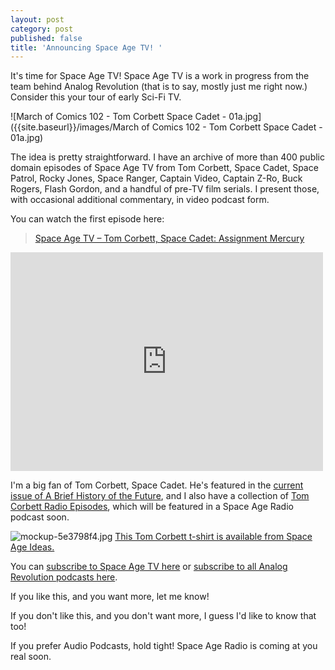 ```yaml
---
layout: post
category: post
published: false
title: 'Announcing Space Age TV! '
---
```

It's time for Space Age TV! Space Age TV is a work in progress from the team behind Analog Revolution (that is to say, mostly just me right now.) Consider this your tour of early Sci-Fi TV. 

![March of Comics 102 - Tom Corbett Space Cadet - 01a.jpg]({{site.baseurl}}/images/March of Comics 102 - Tom Corbett Space Cadet - 01a.jpg)

The idea is pretty straightforward. I have an archive of more than 400 public domain episodes of Space Age TV from Tom Corbett, Space Cadet, Space Patrol, Rocky Jones, Space Ranger, Captain Video, Captain Z-Ro, Buck Rogers, Flash Gordon, and a handful of pre-TV film serials. I present those, with occasional additional commentary, in video podcast form. 

You can watch the first episode here: 

<blockquote class="wp-embedded-content"><a href="http://analogrevolution.com/podcast/space-age-tv-tom-corbett-space-cadet-assignment-mercury-preview/">Space Age TV &#8211; Tom Corbett, Space Cadet: Assignment Mercury</a></blockquote>
<script type='text/javascript'>
<!--//--><![CDATA[//><!--
		!function(a,b){"use strict";function c(){if(!e){e=!0;var a,c,d,f,g=-1!==navigator.appVersion.indexOf("MSIE 10"),h=!!navigator.userAgent.match(/Trident.*rv:11\./),i=b.querySelectorAll("iframe.wp-embedded-content");for(c=0;c<i.length;c++){if(d=i[c],!d.getAttribute("data-secret"))f=Math.random().toString(36).substr(2,10),d.src+="#?secret="+f,d.setAttribute("data-secret",f);if(g||h)a=d.cloneNode(!0),a.removeAttribute("security"),d.parentNode.replaceChild(a,d)}}}var d=!1,e=!1;if(b.querySelector)if(a.addEventListener)d=!0;if(a.wp=a.wp||{},!a.wp.receiveEmbedMessage)if(a.wp.receiveEmbedMessage=function(c){var d=c.data;if(d.secret||d.message||d.value)if(!/[^a-zA-Z0-9]/.test(d.secret)){var e,f,g,h,i,j=b.querySelectorAll('iframe[data-secret="'+d.secret+'"]'),k=b.querySelectorAll('blockquote[data-secret="'+d.secret+'"]');for(e=0;e<k.length;e++)k[e].style.display="none";for(e=0;e<j.length;e++)if(f=j[e],c.source===f.contentWindow){if(f.removeAttribute("style"),"height"===d.message){if(g=parseInt(d.value,10),g>1e3)g=1e3;else if(~~g<200)g=200;f.height=g}if("link"===d.message)if(h=b.createElement("a"),i=b.createElement("a"),h.href=f.getAttribute("src"),i.href=d.value,i.host===h.host)if(b.activeElement===f)a.top.location.href=d.value}else;}},d)a.addEventListener("message",a.wp.receiveEmbedMessage,!1),b.addEventListener("DOMContentLoaded",c,!1),a.addEventListener("load",c,!1)}(window,document);
//--><!]]>
</script><iframe sandbox="allow-scripts allow-same-origin" security="restricted" src="http://analogrevolution.com/podcast/space-age-tv-tom-corbett-space-cadet-assignment-mercury-preview/embed/" width="500" height="350" title="&#8220;Space Age TV &#8211; Tom Corbett, Space Cadet: Assignment Mercury&#8221; &#8212; Analog Revolution" frameborder="0" marginwidth="0" marginheight="0" scrolling="no" class="wp-embedded-content"></iframe>

I'm a big fan of Tom Corbett, Space Cadet. He's featured in the [current issue of A Brief History of the Future](https://spaceageideas.com/product/a-brief-history-of-the-future-winter-2017/), and I also have a collection of [Tom Corbett Radio Episodes](https://www.patreon.com/posts/tom-corbett-15725393), which will be featured in a Space Age Radio podcast soon. 

![mockup-5e3798f4.jpg]({{site.baseurl}}/images/mockup-5e3798f4.jpg)
[This Tom Corbett t-shirt is available from Space Age Ideas.](https://spaceageideas.com/product/space-cadet-short-sleeve-t-shirt/)


You can [subscribe to Space Age TV here](http://analogrevolution.com/feed/podcast/space-age-tv) or [subscribe to all Analog Revolution podcasts here](http://analogrevolution.com/feed/podcast/).

If you like this, and you want more, let me know! 

If you don't like this, and you don't want more, I guess I'd like to know that too! 

If you prefer Audio Podcasts, hold tight! Space Age Radio is coming at you real soon. 


